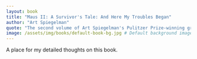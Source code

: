 ```yaml
---
layout: book
title: "Maus II: A Survivor's Tale: And Here My Troubles Began"
author: "Art Spiegelman"
quote: "The second volume of Art Spiegelman's Pulitzer Prize-winning graphic novel about his father's experiences as a Holocaust survivor."
image: /assets/img/books/default-book-bg.jpg # Default background image
---
```


A place for my detailed thoughts on this book.
